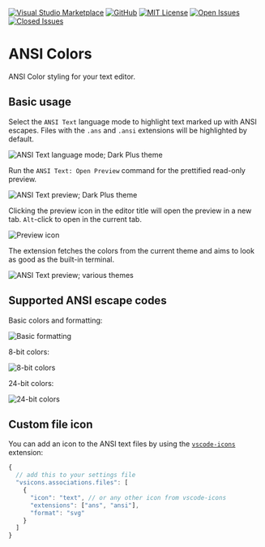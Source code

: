 [![Visual Studio Marketplace](https://flat.badgen.net/vs-marketplace/i/iliazeus.vscode-ansi?icon=visualstudio)](https://marketplace.visualstudio.com/items?itemName=iliazeus.vscode-ansi)
[![GitHub](https://flat.badgen.net/github/release/iliazeus/vscode-ansi?icon=github)](https://github.com/iliazeus/vscode-ansi)
[![MIT License](https://flat.badgen.net/badge/license/MIT/blue)](https://github.com/iliazeus/vscode-ansi/blob/HEAD/LICENSE)
[![Open Issues](https://flat.badgen.net/github/open-issues/iliazeus/vscode-ansi?icon=github)](https://github.com/iliazeus/vscode-ansi/issues)
[![Closed Issues](https://flat.badgen.net/github/closed-issues/iliazeus/vscode-ansi?icon=github)](https://github.com/iliazeus/vscode-ansi/issues?q=is%3Aissue+is%3Aclosed)

# ANSI Colors

ANSI Color styling for your text editor.

## Basic usage

Select the `ANSI Text` language mode to highlight text marked up with ANSI escapes. Files with the `.ans` and `.ansi` extensions will be highlighted by default.

![ANSI Text language mode; Dark Plus theme](https://github.com/iliazeus/vscode-ansi/raw/HEAD/images/screenshot-editor-darkPlus.png)

Run the `ANSI Text: Open Preview` command for the prettified read-only preview.

![ANSI Text preview; Dark Plus theme](https://github.com/iliazeus/vscode-ansi/raw/HEAD/images/screenshot-preview-darkPlus.png)

Clicking the preview icon in the editor title will open the preview in a new tab. `Alt`-click to open in the current tab.

![Preview icon](https://github.com/iliazeus/vscode-ansi/raw/HEAD/images/screenshot-editorTitleButton-darkPlus.png)

The extension fetches the colors from the current theme and aims to look as good as the built-in terminal.

![ANSI Text preview; various themes](https://github.com/iliazeus/vscode-ansi/raw/HEAD/images/screenshot-themes.gif)

## Supported ANSI escape codes

Basic colors and formatting:

![Basic formatting](https://github.com/iliazeus/vscode-ansi/raw/HEAD/images/screenshot-basic-darkPlus.png)

8-bit colors:

![8-bit colors](https://github.com/iliazeus/vscode-ansi/raw/HEAD/images/screenshot-8bitColor-darkPlus.png)

24-bit colors:

![24-bit colors](https://github.com/iliazeus/vscode-ansi/raw/HEAD/images/screenshot-24bitColor-darkPlus.png)

## Custom file icon

You can add an icon to the ANSI text files by using the [`vscode-icons`] extension:

```javascript
{
  // add this to your settings file
  "vsicons.associations.files": [
    {
      "icon": "text", // or any other icon from vscode-icons
      "extensions": ["ans", "ansi"],
      "format": "svg"
    }
  ]
}
```

[`vscode-icons`]: https://marketplace.visualstudio.com/items?itemName=vscode-icons-team.vscode-icons
